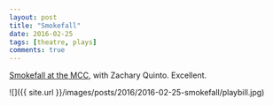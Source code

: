 ```yaml
---
layout: post
title: "Smokefall"
date: 2016-02-25
tags: [theatre, plays]
comments: true
---
```

[Smokefall at the MCC](http://mcctheater.org/currentseason-1516.html), with Zachary Quinto. Excellent.

![]({{ site.url }}/images/posts/2016/2016-02-25-smokefall/playbill.jpg)

